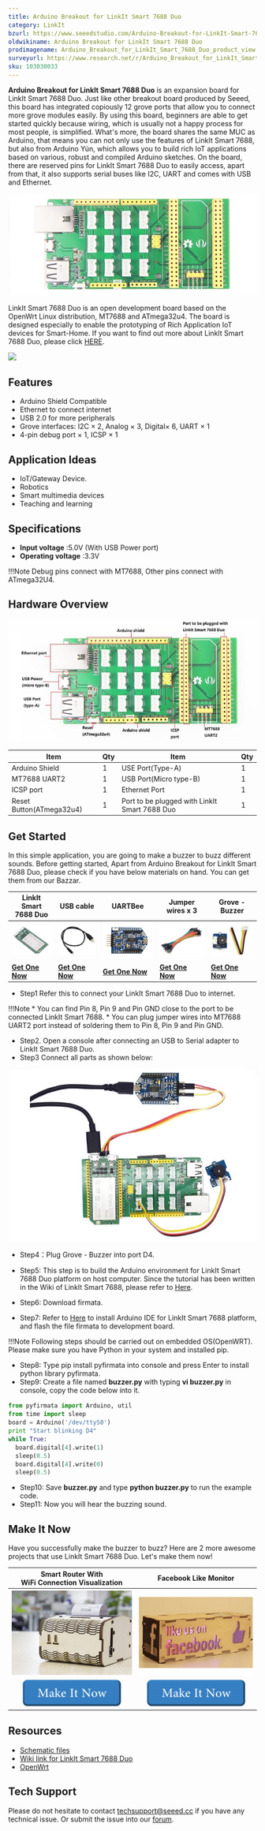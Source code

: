 ```yaml
---
title: Arduino Breakout for LinkIt Smart 7688 Duo
category: LinkIt
bzurl: https://www.seeedstudio.com/Arduino-Breakout-for-LinkIt-Smart-7688-Duo-p-2576.html
oldwikiname: Arduino Breakout for LinkIt Smart 7688 Duo
prodimagename: Arduino_Breakout_for_LinkIt_Smart_7688_Duo_product_view.jpg
surveyurl: https://www.research.net/r/Arduino_Breakout_for_LinkIt_Smart_7688_Duo_N
sku: 103030033
---
```



 **Arduino Breakout for LinkIt Smart 7688 Duo** is an expansion board for LinkIt Smart 7688 Duo. Just like other breakout board produced by Seeed, this board has integrated copiously 12 grove ports that allow you to connect more grove modules easily. By using this board, beginners are able to get started quickly because wiring, which is usually not a happy process for most people, is simplified. What's more, the board shares the same MUC as Arduino, that means you can not only use the features of LinkIt Smart 7688, but also from Arduino Yún, which allows you to build rich IoT applications based on various, robust and compiled Arduino sketches. On the board, there are reserved pins for LinkIt Smart 7688 Duo to easily access, apart from that, it also supports serial buses like I2C, UART and comes with USB and Ethernet.

![](https://github.com/SeeedDocument/Arduino_Breakout_for_LinkIt_Smart_7688_Duo/raw/master/images/Arduino_Breakout_for_LinkIt_Smart_7688_Duo_product_view.jpg)

LinkIt Smart 7688 Duo is an open development board based on the OpenWrt Linux distribution, MT7688 and ATmega32u4. The board is designed especially to enable the prototyping of Rich Application IoT devices for Smart-Home. If you want to find out more about LinkIt Smart 7688 Duo, please click [HERE](http://www.seeedstudio.com/wiki/LinkIt_Smart_7688_Duo).

[![](https://github.com/SeeedDocument/Seeed-WiKi/raw/master/docs/images/get_one_now.png)](https://www.seeedstudio.com/Arduino-Breakout-for-LinkIt-Smart-7688-Duo-p-2576.html)

## Features

- Arduino Shield Compatible
- Ethernet to connect internet
- USB 2.0 for more peripherals
- Grove interfaces: I2C × 2, Analog × 3, Digital× 6, UART × 1
- 4-pin debug port × 1, ICSP × 1

## Application Ideas

- IoT/Gateway Device.
- Robotics
- Smart multimedia devices
- Teaching and learning

## Specifications

- **Input voltage**	:5.0V (With USB Power port)
- **Operating voltage**	:3.3V

!!!Note
    Debug pins connect with MT7688, Other pins connect with ATmega32U4.

## Hardware Overview

![](https://github.com/SeeedDocument/Arduino_Breakout_for_LinkIt_Smart_7688_Duo/raw/master/images/Arduino_Breakout_for_LinkIt_Smart_7688_Duo_components_with_text_1200_s.jpg)

|Item|Qty|Item|Qty|
|---|---|---|---|
|Arduino Shield|1|USE Port(Type-A)|1|
|MT7688 UART2|1|USB Port(Micro type-B)|1|
|ICSP port|1|Ethernet Port|1|
|Reset Button(ATmega32u4)|1|Port to be plugged with LinkIt Smart 7688 Duo|1|


## Get Started
In this simple application, you are going to make a buzzer to buzz different sounds. Before getting started, Apart from Arduino Breakout for LinkIt Smart 7688 Duo, please check if you have below materials on hand. You can get them from our Bazzar.

|LinkIt Smart 7688 Duo|USB cable|UARTBee |Jumper wires x 3|Grove - Buzzer
|---|---|---|---|---|
|![](https://github.com/SeeedDocument/Arduino_Breakout_for_LinkIt_Smart_7688_Duo/raw/master/images/102110017%206.jpg)|![](https://github.com/SeeedDocument/Arduino_Breakout_for_LinkIt_Smart_7688_Duo/raw/master/images/48cmUSBc.jpg)|![](https://github.com/SeeedDocument/Arduino_Breakout_for_LinkIt_Smart_7688_Duo/raw/master/images/UartSBee%20V5_01.jpg)|![](https://github.com/SeeedDocument/Arduino_Breakout_for_LinkIt_Smart_7688_Duo/raw/master/images/jw100n.jpg)|![](https://github.com/SeeedDocument/Arduino_Breakout_for_LinkIt_Smart_7688_Duo/raw/master/images/107020000%201.jpg)
|[**Get One Now**](https://www.seeedstudio.com/LinkIt-Smart-7688-Duo-p-2574.html)|[**Get One Now**](https://www.seeedstudio.com/Micro-USB-Cable-48cm-p-1475.html)|[**Get One Now**](https://www.seeedstudio.com/UartSBee-V5-p-1752.html)|[**Get One Now**](https://www.seeedstudio.com/1-pin-dual-female-jumper-wire-100mm-50pcs-pack-p-260.html)|[**Get One Now**](https://www.seeedstudio.com/Grove-Buzzer-p-768.html)

- Step1 Refer this to connect your LinkIt Smart 7688 Duo to internet.

!!!Note
    * You can find Pin 8, Pin 9 and Pin GND close to the port to be connected LinkIt Smart 7688.
    * You can plug jumper wires into MT7688 UART2 port instead of soldering them to Pin 8, Pin 9 and Pin GND.

- Step2. Open a console after connecting an USB to Serial adapter to LinkIt Smart 7688 Duo.
- Step3 Connect all parts as shown below:

![](https://github.com/SeeedDocument/Arduino_Breakout_for_LinkIt_Smart_7688_Duo/raw/master/images/Arduino_Breakout_for_LinkIt_Smart_7688_Duo_demo_connection_view_1200_s.jpg)

- Step4：Plug Grove - Buzzer into port D4.

- Step5: This step is to build the Arduino environment for LinkIt Smart 7688 Duo platform on host computer. Since the tutorial has been written in the Wiki of LinkIt Smart 7688, please refer to [Here](http://www.seeedstudio.com/wiki/LinkIt_Smart_7688_Duo#Installing_Arduino_programming_environment).
- Step6: Download firmata.
- Step7: Refer to [Here](http://www.seeedstudio.com/wiki/LinkIt_Smart_7688_Duo#Installing_Arduino_programming_environment) to install Arduino IDE for LinkIt Smart 7688 platform, and flash the file firmata to development board.

!!!Note
    Following steps should be carried out on embedded OS(OpenWRT). Please make sure you have Python in your system and installed pip.

- Step8: Type pip install pyfirmata into console and press Enter to install python library pyfirmata.
- Step9: Create a file named **buzzer.py** with typing **vi buzzer.py** in console, copy the code below into it.

```python
from pyfirmata import Arduino, util
from time import sleep
board = Arduino('/dev/ttyS0')
print "Start blinking D4"
while True:
  board.digital[4].write(1)
  sleep(0.5)
  board.digital[4].write(0)
  sleep(0.5)
```

- Step10: Save **buzzer.py** and type **python buzzer.py** to run the example code.
- Step11: Now you will hear the buzzing sound.


## Make It Now
Have you successfully make the buzzer to buzz? Here are 2 more awesome projects that use LinkIt Smart 7688 Duo. Let's make them now!


|Smart Router With <br>WiFi Connection Visualization|Facebook Like Monitor|
|:---:|:---:|
|![](https://github.com/SeeedDocument/Arduino_Breakout_for_LinkIt_Smart_7688_Duo/raw/master/images/F9SCHIKIPH4SPTP.MEDIUM.jpg)|![](https://github.com/SeeedDocument/Arduino_Breakout_for_LinkIt_Smart_7688_Duo/raw/master/images/F9MQJJOIHQOBV4Q.MEDIUM.jpg)|
|[![](https://github.com/SeeedDocument/Arduino_Breakout_for_LinkIt_Smart_7688_Duo/raw/master/images/200px-Wiki_makeitnow_logo.png)](http://www.instructables.com/id/ReRouter-Make-an-Extensible-IoT-Router/)|[![](https://github.com/SeeedDocument/Arduino_Breakout_for_LinkIt_Smart_7688_Duo/raw/master/images/200px-Wiki_makeitnow_logo.png)](http://www.instructables.com/id/Facebook-Like-Monitor/)|


## Resources

- [Schematic files](https://github.com/SeeedDocument/Arduino_Breakout_for_LinkIt_Smart_7688_Duo/raw/master/resources/Schematic_files_for_Arduino_Breakout_for_LinkIt_Smart_7688_Duo.zip)
- [Wiki link for LinkIt Smart 7688 Duo](http://www.seeedstudio.com/wiki/LinkIt_Smart_7688_Duo)
- [OpenWrt](http://wiki.openwrt.org/doc/howto/user.beginner)

## Tech Support
Please do not hesitate to contact [techsupport@seeed.cc](techsupport@seeed.cc) if you have any technical issue. Or submit the issue into our [forum](http://forum.seeedstudio.com/). 